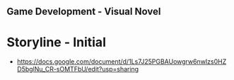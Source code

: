## Game Development - Visual Novel 

# Storyline - Initial
 - https://docs.google.com/document/d/1Ls7J25PGBAUowgrw6nwIzs0HZD5bglNu_CR-sOMTFbU/edit?usp=sharing


